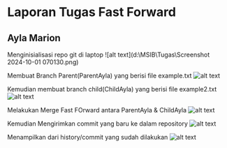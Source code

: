 #  **Laporan Tugas Fast Forward**
## Ayla Marion

Menginisialisasi repo git di laptop
![alt text](d:\MSIB\Tugas\Screenshot 2024-10-01 070130.png)

Membuat Branch Parent(ParentAyla) yang berisi file example.txt
![alt text]()

Kemudian membuat branch child(ChildAyla) yang berisi file example2.txt
![alt text]()

Melakukan Merge Fast FOrward antara ParentAyla & ChildAyla
![alt text]()

Kemudian Mengirimkan commit yang baru ke dalam repository
![alt text]()

Menampilkan dari history/commit yang sudah dilakukan
![alt text]()